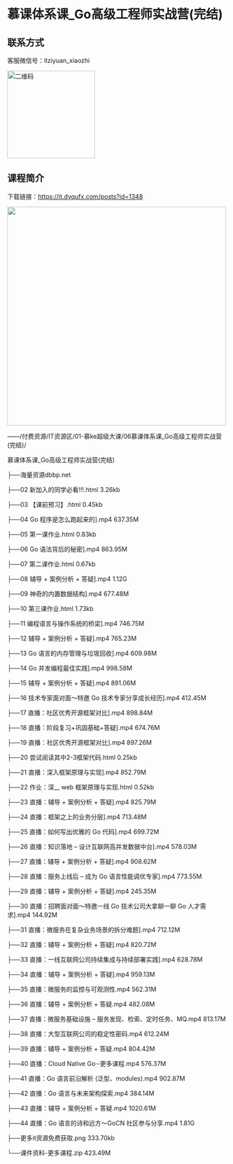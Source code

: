 # 慕课体系课_Go高级工程师实战营(完结)

## 联系方式

客服微信号：itziyuan_xiaozhi

<img src="https://ziyuanyun.oss-cn-guangzhou.aliyuncs.com/common/20240614073449/666b82192834a.jpg" width="200" height="200" alt="二维码">

## 课程简介

下载链接：https://it.dyqufx.com/posts?id=1348

<img src="https://ziyuanyun.oss-cn-guangzhou.aliyuncs.com/yun/20240515153711/66446627a9c8d.jpg" width="500" alt="">

  ——/付费资源/IT资源区/01-慕ke超级大课/06慕课体系课_Go高级工程师实战营(完结)/

 慕课体系课_Go高级工程师实战营(完结)



 ├──海量资源dbbp.net

 ├──02 新加入的同学必看!!!.html 3.26kb

 ├──03 【课前预习】.html 0.45kb

 ├──04 Go 程序是怎么跑起来的].mp4 637.35M

 ├──05 第一课作业.html 0.83kb

 ├──06 Go 语法背后的秘密].mp4 863.95M

 ├──07 第二课作业.html 0.67kb

 ├──08 辅导 + 案例分析 + 答疑].mp4 1.12G

 ├──09 神奇的内置数据结构].mp4 677.48M

 ├──10 第三课作业.html 1.73kb

 ├──11 编程语言与操作系统的桥梁].mp4 746.75M

 ├──12 辅导 + 案例分析 + 答疑].mp4 765.23M

 ├──13 Go 语言的内存管理与垃圾回收].mp4 609.98M

 ├──14 Go 并发编程最佳实践].mp4 998.58M

 ├──15 辅导 + 案例分析 + 答疑].mp4 891.06M

 ├──16 技术专家面对面～特邀 Go 技术专家分享成长经历].mp4 412.45M

 ├──17 直播：社区优秀开源框架对比].mp4 898.84M

 ├──18 直播：阶段复习+巩固基础+答疑].mp4 674.76M

 ├──19 直播：社区优秀开源框架对比].mp4 897.26M

 ├──20 尝试阅读其中2-3框架代码.html 0.25kb

 ├──21 直播：深入框架原理与实现].mp4 852.79M

 ├──22 作业：深__ web 框架原理与实现.html 0.52kb

 ├──23 直播：辅导 + 案例分析 + 答疑].mp4 825.79M

 ├──24 直播：框架之上的业务分层].mp4 713.48M

 ├──25 直播：如何写出优雅的 Go 代码].mp4 699.72M

 ├──26 直播：知识落地 &#8211; 设计互联网高并发数据中台].mp4 578.03M

 ├──27 直播：辅导 + 案例分析 + 答疑].mp4 908.62M

 ├──28 直播：服务上线后 &#8211; 成为 Go 语言性能调优专家].mp4 773.55M

 ├──29 直播：辅导 + 案例分析 + 答疑].mp4 245.35M

 ├──30 直播：招聘面对面～特邀一线 Go 技术公司大拿聊一聊 Go 人才需求].mp4 144.92M

 ├──31 直播：微服务在复杂业务场景的拆分难题].mp4 712.12M

 ├──32 直播：辅导 + 案例分析 + 答疑].mp4 820.72M

 ├──33 直播：一线互联网公司持续集成与持续部署实践].mp4 628.78M

 ├──34 直播：辅导 + 案例分析 + 答疑].mp4 959.13M

 ├──35 直播：微服务的监控与可观测性.mp4 562.31M

 ├──36 直播：辅导 + 案例分析 + 答疑.mp4 482.08M

 ├──37 直播：微服务基础设施 &#8211; 服务发现、检索、定时任务、MQ.mp4 813.17M

 ├──38 直播：大型互联网公司的稳定性密码.mp4 612.24M

 ├──39 直播：辅导 + 案例分析 + 答疑.mp4 804.42M

 ├──40 直播：Cloud Native Go·-更多课程.mp4 576.37M

 ├──41 直播：Go 语言前沿解析 (泛型、modules).mp4 902.87M

 ├──42 直播：Go 语言与未来架构探索.mp4 384.14M

 ├──43 直播：辅导 + 案例分析 + 答疑.mp4 1020.61M

 ├──44 直播：Go 语言的诗和远方～GoCN 社区参与分享.mp4 1.81G

 ├──更多it资源免费获取.png 333.70kb

 └──课件资料-更多课程.zip 423.49M

  